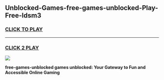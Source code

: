 
## Unblocked-Games-free-games-unblocked-Play-Free-ldsm3
<h3>
<a href="https://premium76.site?title=free-games-unblocked&ref=15A">CLICK TO PLAY</a></h3>
<hr>

<h3>
<a href="https://premium76.site?title=free-games-unblocked&ref=15A">CLICK 2 PLAY</a>
  
</h3>

<a href="https://premium76.site?title=free-games-unblocked&ref=15A"><img src="https://clearcache.store/games.png"></a>


**free-games-unblocked games unblocked: Your Gateway to Fun and Accessible Online Gaming**
